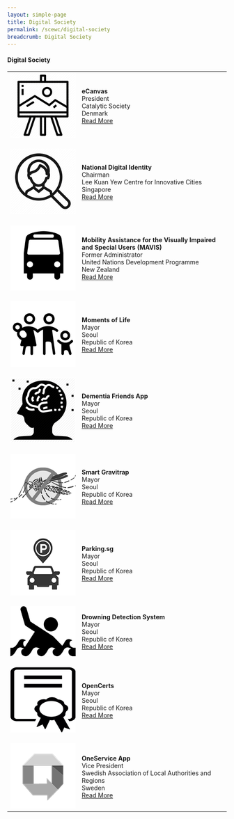 ```yaml
---
layout: simple-page
title: Digital Society
permalink: /scewc/digital-society
breadcrumb: Digital Society
---
```


#### **Digital Society**

<table style="width: 100%;" border="0" cellpadding="10">
<tbody>
<tr>
<td style="width: 150px;"><img src="/images/150eCanvas.png" alt="Project 1" /><br></td>
<td><strong>eCanvas</strong><br />President<br />Catalytic Society<br />Denmark<br><a href="/about/prize-jury/prize-council/flemming-borreskov/">Read More</a></td>
</tr>
<tr>
<td><br><img src="/images/150National-Digital IdentityQR.png" alt="Project 2" /><br></td>
<td><br><strong>National Digital Identity</strong><br />Chairman<br />Lee Kuan Yew Centre for Innovative Cities<br />Singapore<br><a href="/about/prize-jury/prize-council/chan-heng-chee/">Read More</a></td>
</tr>
<tr>
<td><br><img src="/images/150MAVISQR.png" alt="Project 3" /><br></td>
<td><br><strong>Mobility Assistance for the Visually Impaired and Special Users (MAVIS)</strong><br />Former Administrator<br />United Nations Development Programme<br />New Zealand<br><a href="/about/prize-jury/prize-council/helen-clark/">Read More</a></td>
</tr>
<tr>
<td><br><img src="/images/150Moments-of-LifeQR.png" alt="Project 4" /><br></td>
<td><br><strong>Moments of Life</strong><br />Mayor<br />Seoul<br />Republic of Korea<br><a href="/about/prize-jury/prize-council/park-won-soon/">Read More</a></td>
</tr>
<tr>
<td><br><img src="/images/150Dementia-Friends-AppQR.png" alt="Project 4" /><br></td>
<td><br><strong>Dementia Friends App</strong><br />Mayor<br />Seoul<br />Republic of Korea<br><a href="/about/prize-jury/prize-council/park-won-soon/">Read More</a></td>
</tr>
<tr>
<td><br><img src="/images/150Smart-GravitrapQR" alt="Project 4" /><br></td>
<td><br><strong>Smart Gravitrap</strong><br />Mayor<br />Seoul<br />Republic of Korea<br><a href="/about/prize-jury/prize-council/park-won-soon/">Read More</a></td>
</tr>  
<tr>
<td><br><img src="/images/150ParkingQR.png" alt="Project 4" /><br></td>
<td><br><strong>Parking.sg</strong><br />Mayor<br />Seoul<br />Republic of Korea<br><a href="/about/prize-jury/prize-council/park-won-soon/">Read More</a></td>
<tr>
<td><br><img src="/images/150Drowning-Detection-SystemQR.png" alt="Project 4" /><br></td>
<td><br><strong>Drowning Detection System</strong><br />Mayor<br />Seoul<br />Republic of Korea<br><a href="/about/prize-jury/prize-council/park-won-soon/">Read More</a></td>
</tr>
<tr>
<td><br><img src="/images/150OpenCertsQR.png" alt="Project 4" /><br></td>
<td><br><strong>OpenCerts</strong><br />Mayor<br />Seoul<br />Republic of Korea<br><a href="/about/prize-jury/prize-council/park-won-soon/">Read More</a></td>
</tr>  
<tr>
<td><br><img src="/images/150OneServiceQR.png" alt="Project 5" /><br></td>
<td><br><strong>OneService App</strong><br />Vice President<br />Swedish Association of Local Authorities and Regions<br />Sweden<br><a href="/about/prize-jury/prize-council/ilmar-reepalu/">Read More</a></td>
</tr> 
</tbody>
</table>
